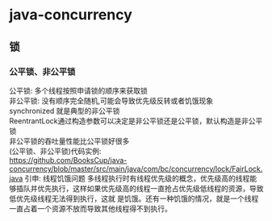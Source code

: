 # java-concurrency
## 锁
### 公平锁、非公平锁
  公平锁:   多个线程按照申请锁的顺序来获取锁  
  非公平锁: 没有顺序完全随机,可能会导致优先级反转或者饥饿现象  
  synchronized 就是典型的非公平锁  
  ReentrantLock通过构造参数可以决定是非公平锁还是公平锁，默认构造是非公平锁  
  非公平锁的吞吐量性能比公平锁好很多  
  (公平锁、非公平锁)代码实例:  
  https://github.com/BooksCup/java-concurrency/blob/master/src/main/java/com/bc/concurrency/lock/FairLock.java
  引申: 线程饥饿问题
  多线程执行时有线程优先级的概念，优先级高的线程能够插队并优先执行，这样如果优先级高的线程一直抢占优先级低线程的资源，导致低优先级线程无法得到执行，这就  是饥饿。还有一种饥饿的情况，就是一个线程一直占着一个资源不放而导致其他线程得不到执行。
